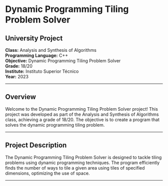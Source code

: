 # Dynamic Programming Tiling Problem Solver

## University Project

**Class:** Analysis and Synthesis of Algorithms  
**Programming Language:** C++  
**Objective:** Dynamic Programming Tiling Problem Solver  
**Grade:** 18/20  
**Institute:** Instituto Superior Técnico    
**Year:** 2023

---

## Overview

Welcome to the Dynamic Programming Tiling Problem Solver project! This project was developed as part of the Analysis and Synthesis of Algorithms class, achieving a grade of 18/20. The objective is to create a program that solves the dynamic programming tiling problem.

---

## Project Description

The Dynamic Programming Tiling Problem Solver is designed to tackle tiling problems using dynamic programming techniques. The program efficiently finds the number of ways to tile a given area using tiles of specified dimensions, optimizing the use of space.

---
